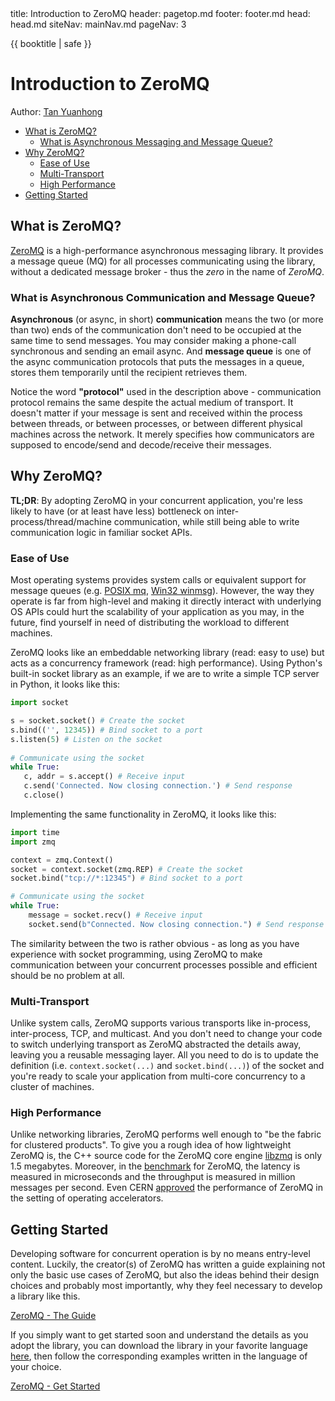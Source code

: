 <frontmatter>
  title: Introduction to ZeroMQ
  header: pagetop.md
  footer: footer.md
  head: head.md
  siteNav: mainNav.md
  pageNav: 3
</frontmatter>

<div class="website-content">

{{ booktitle | safe }}

# Introduction to ZeroMQ

Author: [Tan Yuanhong](https://github.com/le0tan)

<box id="article-toc">

* [What is ZeroMQ?](#what-is-zeromq)
  * [What is Asynchronous Messaging and Message Queue?](#what-is-asynchronous-messaging-and-message-queue)
* [Why ZeroMQ?](#why-zeromq)
  * [Ease of Use](#ease-of-use)
  * [Multi-Transport](#multi-transport)
  * [High Performance](#high-performance)
* [Getting Started](#getting-started)
</box>

## What is ZeroMQ?

[ZeroMQ](https://zeromq.org/) is a high-performance asynchronous messaging library. It provides a message queue (MQ) for all processes communicating using the library, without a dedicated message broker - thus the *zero* in the name of *ZeroMQ*. 

### What is **Asynchronous Communication** and **Message Queue**?

**Asynchronous** (or async, in short) **communication** means the two (or more than two) ends of the communication don't need to be occupied at the same time to send messages. You may consider making a phone-call synchronous and sending an email async. And <tooltip content="To learn more about MQ, click [here](https://www.ibm.com/cloud/learn/message-queues)">**message queue**</tooltip> is one of the async communication protocols that puts the messages in a queue, stores them temporarily until the recipient retrieves them.

Notice the word **"protocol"** used in the description above - communication protocol remains the same despite the actual medium of transport. It doesn't matter if your message is sent and received within the process between threads, or between processes, or between different physical machines across the network. It merely specifies how communicators are supposed to encode/send and decode/receive their messages.

## Why ZeroMQ?

**TL;DR**: By adopting ZeroMQ in your concurrent application, you're less likely to have (or at least have less) bottleneck on inter-process/thread/machine communication, while still being able to write communication logic in familiar socket APIs.

### Ease of Use

Most operating systems provides system calls or equivalent support for message queues (e.g. [POSIX mq](http://man7.org/linux/man-pages/man7/mq_overview.7.html), [Win32 winmsg](https://docs.microsoft.com/en-us/windows/win32/winmsg/about-messages-and-message-queues)). However, the way they operate is far from high-level and making it directly interact with underlying OS APIs could hurt the scalability of your application as you may, in the future, find yourself in need of distributing the workload to different machines.

ZeroMQ looks like an embeddable networking library (read: easy to use) but acts as a concurrency framework (read: high performance). Using Python's built-in socket library as an example, if we are to write a simple TCP server in <tooltip content="It's just a language of my choice. ZeroMQ provides bindings for most mainstream programming languages, which are listed [here](http://wiki.zeromq.org/bindings:_start)">Python</tooltip>, it looks like this:

```python
import socket

s = socket.socket() # Create the socket
s.bind(('', 12345)) # Bind socket to a port
s.listen(5) # Listen on the socket
  
# Communicate using the socket
while True:
   c, addr = s.accept() # Receive input
   c.send('Connected. Now closing connection.') # Send response
   c.close()
```

Implementing the same functionality in ZeroMQ, it looks like this:

```python
import time
import zmq

context = zmq.Context()
socket = context.socket(zmq.REP) # Create the socket
socket.bind("tcp://*:12345") # Bind socket to a port

# Communicate using the socket
while True:
    message = socket.recv() # Receive input
    socket.send(b"Connected. Now closing connection.") # Send response
```

The similarity between the two is rather obvious - as long as you have experience with socket programming, using ZeroMQ to make communication between your concurrent processes possible and efficient should be no problem at all.

### Multi-Transport

Unlike system calls, ZeroMQ supports various transports like in-process, inter-process, TCP, and multicast. And you don't need to change your code to switch underlying transport as ZeroMQ abstracted the details away, leaving you a reusable messaging layer. All you need to do is to update the definition (i.e. `context.socket(...)` and `socket.bind(...)`) of the socket and you're ready to scale your application from multi-core concurrency to a cluster of machines.

### High Performance

Unlike networking libraries, ZeroMQ performs well enough to "be the fabric for clustered products". To give you a rough idea of how lightweight ZeroMQ is, the C++ source code for the ZeroMQ core engine [libzmq](https://github.com/zeromq/libzmq/tree/master/src) is only 1.5 megabytes. Moreover, in the [benchmark](http://wiki.zeromq.org/area:results) for ZeroMQ, the latency is measured in microseconds and the throughput is measured in million messages per second. Even CERN [approved](http://cds.cern.ch/record/1391410/files/CERN-ATS-2011-196.pdf?version=1) the performance of ZeroMQ in the setting of operating accelerators.

## Getting Started

Developing software for concurrent operation is by no means entry-level content. Luckily, the creator(s) of ZeroMQ has written a guide explaining not only the basic use cases of ZeroMQ, but also the ideas behind their design choices and probably most importantly, why they feel necessary to develop a library like this.

[ZeroMQ - The Guide](http://zguide.zeromq.org/)

If you simply want to get started soon and understand the details as you adopt the library, you can download the library in your favorite language [here](https://zeromq.org/download/), then follow the corresponding examples written in the language of your choice.

[ZeroMQ - Get Started](https://zeromq.org/get-started/)